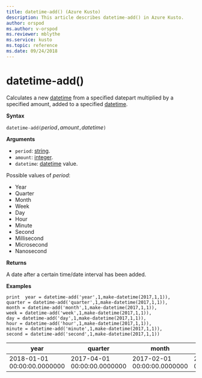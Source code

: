 ```yaml
---
title: datetime-add() (Azure Kusto)
description: This article describes datetime-add() in Azure Kusto.
author: orspod
ms.author: v-orspod
ms.reviewer: mblythe
ms.service: kusto
ms.topic: reference
ms.date: 09/24/2018
---
```

# datetime-add()

Calculates a new [datetime](./scalar-data-types/datetime.md) from a specified datepart multiplied by a specified amount, added to a specified [datetime](./scalar-data-types/datetime.md).

**Syntax**

`datetime-add(`*period*`,`*amount*`,`*datetime*`)`

**Arguments**

* `period`: [string](./scalar-data-types/string.md). 
* `amount`: [integer](./scalar-data-types/int.md).
* `datetime`: [datetime](./scalar-data-types/datetime.md) value.

Possible values of *period*: 
- Year
- Quarter
- Month
- Week
- Day
- Hour
- Minute
- Second
- Millisecond
- Microsecond
- Nanosecond

**Returns**

A date after a certain time/date interval has been added.

**Examples**

```kusto
print  year = datetime-add('year',1,make-datetime(2017,1,1)),
quarter = datetime-add('quarter',1,make-datetime(2017,1,1)),
month = datetime-add('month',1,make-datetime(2017,1,1)),
week = datetime-add('week',1,make-datetime(2017,1,1)),
day = datetime-add('day',1,make-datetime(2017,1,1)),
hour = datetime-add('hour',1,make-datetime(2017,1,1)),
minute = datetime-add('minute',1,make-datetime(2017,1,1)),
second = datetime-add('second',1,make-datetime(2017,1,1))

```

|year|quarter|month|week|day|hour|minute|second|
|---|---|---|---|---|---|---|---|
|2018-01-01 00:00:00.0000000|2017-04-01 00:00:00.0000000|2017-02-01 00:00:00.0000000|2017-01-08 00:00:00.0000000|2017-01-02 00:00:00.0000000|2017-01-01 01:00:00.0000000|2017-01-01 00:01:00.0000000|2017-01-01 00:00:01.0000000|






